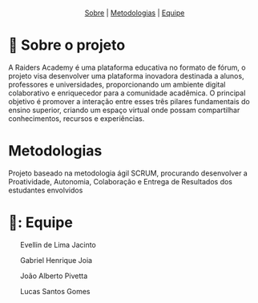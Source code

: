 <br id="topo">


<p align="center">
<a href=#sobre">Sobre</a>
<a> | </a>
<a href=#Metodologias"> Metodologias</a>
<a> | </a>
<a href=#equipe">Equipe</a>
</p>

# 📑 Sobre o projeto
<span id="sobre">
  <p> A Raiders Academy é uma plataforma educativa no formato de fórum, o projeto visa desenvolver uma plataforma inovadora destinada a alunos, professores e universidades, proporcionando um ambiente digital colaborativo e enriquecedor para a comunidade acadêmica. O principal objetivo é promover a interação entre esses três pilares fundamentais do ensino superior, criando um espaço virtual onde possam compartilhar conhecimentos, recursos e experiências. </p>
  
# Metodologias
<p> Projeto baseado na metodologia ágil SCRUM, procurando desenvolver a Proatividade, Autonomia, Colaboração e Entrega de Resultados dos estudantes envolvidos</p>

# 👥: Equipe
<span id="equipe">
<ul> Evellin de Lima Jacinto </ul>
<ul> Gabriel Henrique Joia </ul>
<ul> João Alberto Pivetta </ul>
<ul> Lucas Santos Gomes </ul>

<div>
 <a href="[https://evllinlima](https://github.com/evllinlima)">
</div>
